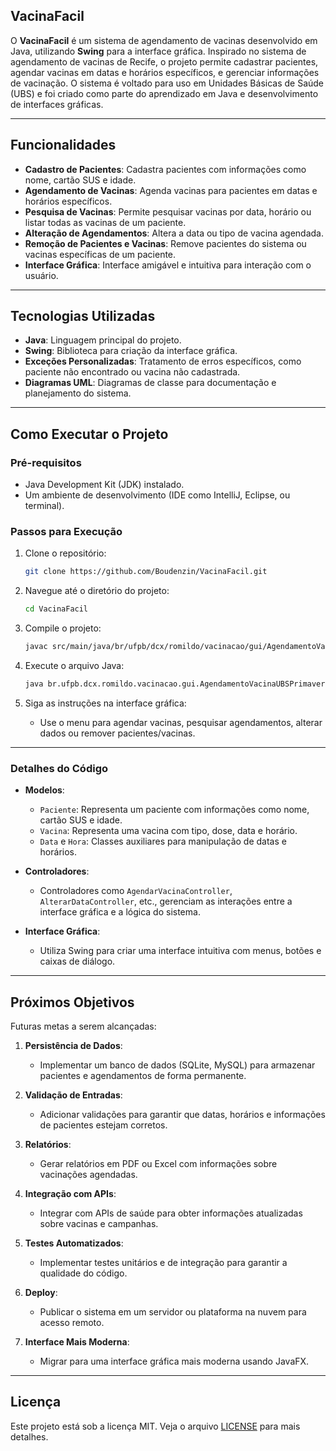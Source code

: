 ## VacinaFacil

O **VacinaFacil** é um sistema de agendamento de vacinas desenvolvido em Java, utilizando **Swing** para a interface gráfica. Inspirado no sistema de agendamento de vacinas de Recife, o projeto permite cadastrar pacientes, agendar vacinas em datas e horários específicos, e gerenciar informações de vacinação. O sistema é voltado para uso em Unidades Básicas de Saúde (UBS) e foi criado como parte do aprendizado em Java e desenvolvimento de interfaces gráficas.

---

## Funcionalidades

- **Cadastro de Pacientes**: Cadastra pacientes com informações como nome, cartão SUS e idade.
- **Agendamento de Vacinas**: Agenda vacinas para pacientes em datas e horários específicos.
- **Pesquisa de Vacinas**: Permite pesquisar vacinas por data, horário ou listar todas as vacinas de um paciente.
- **Alteração de Agendamentos**: Altera a data ou tipo de vacina agendada.
- **Remoção de Pacientes e Vacinas**: Remove pacientes do sistema ou vacinas específicas de um paciente.
- **Interface Gráfica**: Interface amigável e intuitiva para interação com o usuário.

---

## Tecnologias Utilizadas

- **Java**: Linguagem principal do projeto.
- **Swing**: Biblioteca para criação da interface gráfica.
- **Exceções Personalizadas**: Tratamento de erros específicos, como paciente não encontrado ou vacina não cadastrada.
- **Diagramas UML**: Diagramas de classe para documentação e planejamento do sistema.

---

## Como Executar o Projeto

### Pré-requisitos
- Java Development Kit (JDK) instalado.
- Um ambiente de desenvolvimento (IDE como IntelliJ, Eclipse, ou terminal).

### Passos para Execução

1. Clone o repositório:
   ```bash
   git clone https://github.com/Boudenzin/VacinaFacil.git
   ```

2. Navegue até o diretório do projeto:
   ```bash
   cd VacinaFacil
   ```

3. Compile o projeto:
   ```bash
   javac src/main/java/br/ufpb/dcx/romildo/vacinacao/gui/AgendamentoVacinaUBSPrimaveraGUI.java
   ```

4. Execute o arquivo Java:
   ```bash
   java br.ufpb.dcx.romildo.vacinacao.gui.AgendamentoVacinaUBSPrimaveraGUI
   ```

5. Siga as instruções na interface gráfica:
   - Use o menu para agendar vacinas, pesquisar agendamentos, alterar dados ou remover pacientes/vacinas.

---


### Detalhes do Código

- **Modelos**:
  - `Paciente`: Representa um paciente com informações como nome, cartão SUS e idade.
  - `Vacina`: Representa uma vacina com tipo, dose, data e horário.
  - `Data` e `Hora`: Classes auxiliares para manipulação de datas e horários.

- **Controladores**:
  - Controladores como `AgendarVacinaController`, `AlterarDataController`, etc., gerenciam as interações entre a interface gráfica e a lógica do sistema.

- **Interface Gráfica**:
  - Utiliza Swing para criar uma interface intuitiva com menus, botões e caixas de diálogo.

---

## Próximos Objetivos

Futuras metas a serem alcançadas:

1. **Persistência de Dados**:
   - Implementar um banco de dados (SQLite, MySQL) para armazenar pacientes e agendamentos de forma permanente.

2. **Validação de Entradas**:
   - Adicionar validações para garantir que datas, horários e informações de pacientes estejam corretos.

3. **Relatórios**:
   - Gerar relatórios em PDF ou Excel com informações sobre vacinações agendadas.

4. **Integração com APIs**:
   - Integrar com APIs de saúde para obter informações atualizadas sobre vacinas e campanhas.

5. **Testes Automatizados**:
   - Implementar testes unitários e de integração para garantir a qualidade do código.

6. **Deploy**:
   - Publicar o sistema em um servidor ou plataforma na nuvem para acesso remoto.

7. **Interface Mais Moderna**:
   - Migrar para uma interface gráfica mais moderna usando JavaFX.

---

## Licença

Este projeto está sob a licença MIT. Veja o arquivo [LICENSE](LICENSE) para mais detalhes.
